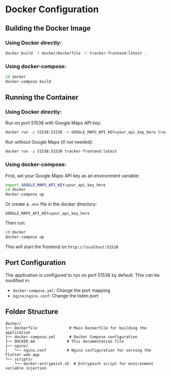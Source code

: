# Docker Configuration

## Building the Docker Image

### Using Docker directly:

```bash
docker build -f docker/Dockerfile -t tracker-frontend:latest .
```

### Using docker-compose:

```bash
cd docker
docker-compose build
```

## Running the Container

### Using Docker directly:

Run on port 51538 with Google Maps API key:
```bash
docker run -p 51538:51538 -e GOOGLE_MAPS_API_KEY=your_api_key_here tracker-frontend:latest
```

Run without Google Maps (if not needed):
```bash
docker run -p 51538:51538 tracker-frontend:latest
```

### Using docker-compose:

First, set your Google Maps API key as an environment variable:
```bash
export GOOGLE_MAPS_API_KEY=your_api_key_here
cd docker
docker-compose up
```

Or create a `.env` file in the docker directory:
```
GOOGLE_MAPS_API_KEY=your_api_key_here
```

Then run:
```bash
cd docker
docker-compose up
```

This will start the frontend on `http://localhost:51538`

## Port Configuration

The application is configured to run on port 51538 by default. This can be modified in:
- `docker-compose.yml`: Change the port mapping
- `nginx/nginx.conf`: Change the listen port

## Folder Structure

```
docker/
├── Dockerfile              # Main Dockerfile for building the application
├── docker-compose.yml      # Docker Compose configuration
├── DOCKER.md              # This documentation file
├── nginx/
│   └── nginx.conf         # Nginx configuration for serving the Flutter web app
└── scripts/
    └── docker-entrypoint.sh  # Entrypoint script for environment variable injection
```

